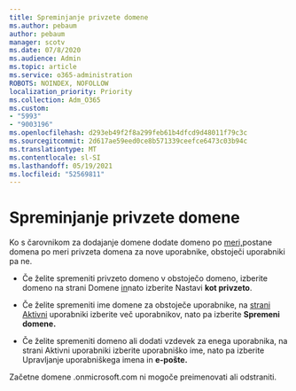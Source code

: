 ```yaml
---
title: Spreminjanje privzete domene
ms.author: pebaum
author: pebaum
manager: scotv
ms.date: 07/8/2020
ms.audience: Admin
ms.topic: article
ms.service: o365-administration
ROBOTS: NOINDEX, NOFOLLOW
localization_priority: Priority
ms.collection: Adm_O365
ms.custom:
- "5993"
- "9003196"
ms.openlocfilehash: d293eb49f2f8a299feb61b4dfcd9d48011f79c3c
ms.sourcegitcommit: 2d617ae59eed0ce8b571339ceefce6473c03b94c
ms.translationtype: MT
ms.contentlocale: sl-SI
ms.lasthandoff: 05/19/2021
ms.locfileid: "52569811"
---
```

# <a name="change-default-domain"></a>Spreminjanje privzete domene

Ko s čarovnikom za dodajanje domene dodate domeno po [meri,](https://admin.microsoft.com/Adminportal#/Domains/Wizard)postane domena po meri privzeta domena za nove uporabnike, obstoječi uporabniki pa ne.

- Če želite spremeniti privzeto domeno v obstoječo domeno, izberite domeno na strani Domene [in](https://admin.microsoft.com/Adminportal/Home#/Domains)nato izberite Nastavi **kot privzeto**.

- Če želite spremeniti ime domene za obstoječe uporabnike, na [strani Aktivni](https://admin.microsoft.com/Adminportal/Home#/users) uporabniki izberite več uporabnikov, nato pa izberite **Spremeni domene.**

- Če želite spremeniti domeno ali dodati vzdevek za [](https://admin.microsoft.com/Adminportal/Home#/users) enega uporabnika, na strani Aktivni uporabniki izberite uporabniško ime, nato pa izberite Upravljanje uporabniškega imena in **e-pošte.**

Začetne domene .onmicrosoft.com ni mogoče preimenovati ali odstraniti.